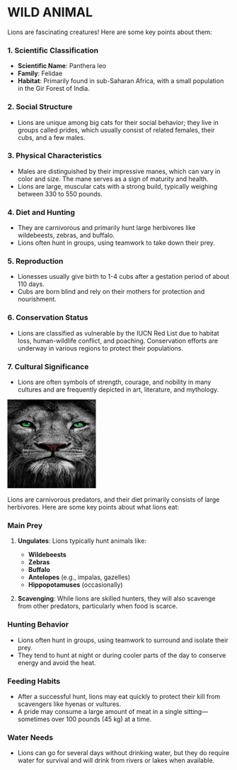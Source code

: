 # WILD ANIMAL
Lions are fascinating creatures! Here are some key points about them:

### 1. **Scientific Classification**
   - **Scientific Name**: Panthera leo
   - **Family**: Felidae
   - **Habitat**: Primarily found in sub-Saharan Africa, with a small population in the Gir Forest of India.

### 2. **Social Structure**
   - Lions are unique among big cats for their social behavior; they live in groups called prides, which usually consist of related females, their cubs, and a few males.

### 3. **Physical Characteristics**
   - Males are distinguished by their impressive manes, which can vary in color and size. The mane serves as a sign of maturity and health.
   - Lions are large, muscular cats with a strong build, typically weighing between 330 to 550 pounds.

### 4. **Diet and Hunting**
   - They are carnivorous and primarily hunt large herbivores like wildebeests, zebras, and buffalo.
   - Lions often hunt in groups, using teamwork to take down their prey.

### 5. **Reproduction**
   - Lionesses usually give birth to 1-4 cubs after a gestation period of about 110 days.
   - Cubs are born blind and rely on their mothers for protection and nourishment.

### 6. **Conservation Status**
   - Lions are classified as vulnerable by the IUCN Red List due to habitat loss, human-wildlife conflict, and poaching. Conservation efforts are underway in various regions to protect their populations.

### 7. **Cultural Significance**
   - Lions are often symbols of strength, courage, and nobility in many cultures and are frequently depicted in art, literature, and mythology.
   <img src="./image/loin M.jpg" width="200px" height="200px">

   Lions are carnivorous predators, and their diet primarily consists of large herbivores. Here are some key points about what lions eat:

### Main Prey
1. **Ungulates**: Lions typically hunt animals like:
   - **Wildebeests**
   - **Zebras**
   - **Buffalo**
   - **Antelopes** (e.g., impalas, gazelles)
   - **Hippopotamuses** (occasionally)

2. **Scavenging**: While lions are skilled hunters, they will also scavenge from other predators, particularly when food is scarce.

### Hunting Behavior
- Lions often hunt in groups, using teamwork to surround and isolate their prey.
- They tend to hunt at night or during cooler parts of the day to conserve energy and avoid the heat.

### Feeding Habits
- After a successful hunt, lions may eat quickly to protect their kill from scavengers like hyenas or vultures.
- A pride may consume a large amount of meat in a single sitting—sometimes over 100 pounds (45 kg) at a time.

### Water Needs
- Lions can go for several days without drinking water, but they do require water for survival and will drink from rivers or lakes when available.


     
